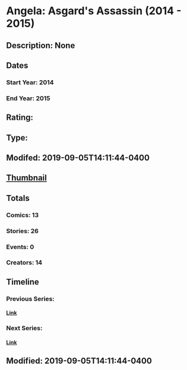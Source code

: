 # Angela: Asgard's Assassin (2014 - 2015)
## Description: None
## Dates
### Start Year: 2014
### End Year: 2015
## Rating: 
## Type: 
## Modifed: 2019-09-05T14:11:44-0400
## [Thumbnail](http://i.annihil.us/u/prod/marvel/i/mg/b/40/image_not_available.jpg)
## Totals
### Comics: 13
### Stories: 26
### Events: 0
### Creators: 14
## Timeline
### Previous Series: 
#### [Link]()
### Next Series: 
#### [Link]()
## Modified: 2019-09-05T14:11:44-0400